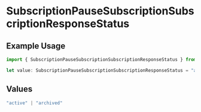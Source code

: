 # SubscriptionPauseSubscriptionSubscriptionResponseStatus

## Example Usage

```typescript
import { SubscriptionPauseSubscriptionSubscriptionResponseStatus } from "jani-payments/models/operations";

let value: SubscriptionPauseSubscriptionSubscriptionResponseStatus = "active";
```

## Values

```typescript
"active" | "archived"
```